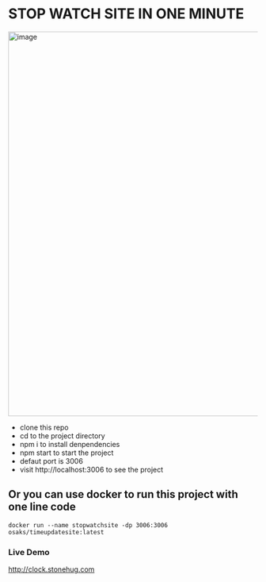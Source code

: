 # STOP WATCH SITE IN ONE MINUTE
<img width="775" alt="image" src="https://github.com/geekqq/clock/assets/53326015/3fe981f2-5494-4447-bd84-bc91b284200f">

- clone this repo
- cd to the project directory
- npm i to install denpendencies
- npm start to start the project
- defaut port is 3006
- visit http://localhost:3006 to see the project

## Or you can use docker to run this project with one line code

`docker run --name stopwatchsite -dp 3006:3006 osaks/timeupdatesite:latest`


### Live Demo
http://clock.stonehug.com
